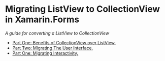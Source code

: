 # Migrating ListView to CollectionView in Xamarin.Forms

*A guide for converting a ListView to CollectionView*

* [Part One: Benefits of CollectionView over ListView.](part-one-benefits.md)
* [Part Two: Migrating The User Interface.](part-one-user-interface.md)
* [Part One: Migrating Interactivity.](part-three-interactivity.md)
